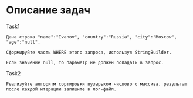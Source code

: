# Описание задач


Task1

    Дана строка "name":"Ivanov", "country":"Russia", "city":"Moscow", "age":"null". 
            
    Сформируйте часть WHERE этого запроса, используя StringBuilder.

    Если значение null, то параметр не должен попадать в запрос.


Task2

    Реализуйте алгоритм сортировки пузырьком числового массива, результат после каждой итерации запишите в лог-файл.
